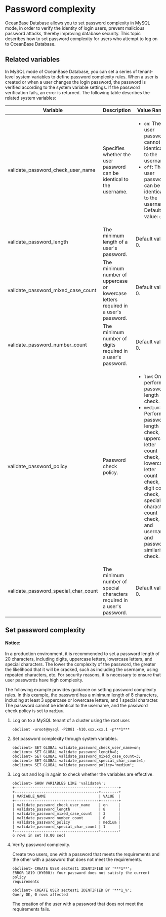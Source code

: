 # Password complexity

OceanBase Database allows you to set password complexity in MySQL mode, in order to verify the identity of login users, prevent malicious password attacks, thereby improving database security. This topic describes how to set password complexity for users who attempt to log on to OceanBase Database. 

## Related variables

In MySQL mode of OceanBase Database, you can set a series of tenant-level system variables to define password complexity rules. When a user is created or when a user changes the login password, the password is verified according to the system variable settings. If the password verification fails, an error is returned. The following table describes the related system variables:

| Variable | Description | Value Range |
|------------|---------|--------------|
| validate_password_check_user_name | Specifies whether the user password can be identical to the username.  | <ul><li>`on`: The user password cannot be identical to the username. </li><li>`off`: The user password can be identical to the username. Default value: `off`. </li></ul> |
| validate_password_length | The minimum length of a user's password.  | Default value: 0.  |
| validate_password_mixed_case_count | The minimum number of uppercase or lowercase letters required in a user's password.  | Default value: 0.  |
| validate_password_number_count | The minimum number of digits required in a user's password.  | Default value: 0.  |
| validate_password_policy | Password check policy.  | <ul><li>`low`: Only performs password length check. </li><li>`medium`: Performs password length check, uppercase letter count check, lowercase letter count check, digit count check, special character count check, and username and password similarity check.  |
| validate_password_special_char_count | The minimum number of special characters required in a user's password.  | Default value: 0.  |

## Set password complexity

  <main id="notice" type='notice'>
    <h4>Notice:</h4>
    <p>In a production environment, it is recommended to set a password length of 20 characters, including digits, uppercase letters, lowercase letters, and special characters. The lower the complexity of the password, the greater the likelihood that it will be cracked, such as including the username, using repeated characters, etc. For security reasons, it is necessary to ensure that user passwords have high complexity. 
    </li></p>
  </main>

The following example provides guidance on setting password complexity rules. In this example, the password has a minimum length of 8 characters, including at least 3 uppercase or lowercase letters, and 1 special character. The password cannot be identical to the username, and the password check policy is set to  `medium`. 

1. Log on to a MySQL tenant of a cluster using the root user. 

   ```shell
   obclient -uroot@mysql -P2881 -h10.xxx.xxx.1 -p***1***
   ```

2. Set password complexity through system variables. 

   ```shell
   obclient> SET GLOBAL validate_password_check_user_name=on;
   obclient> SET GLOBAL validate_password_length=8;
   obclient> SET GLOBAL validate_password_mixed_case_count=3;
   obclient> SET GLOBAL validate_password_special_char_count=1;
   obclient> SET GLOBAL validate_password_policy='medium';
   ```

3. Log out and log in again to check whether the variables are effective. 

   ```shell
   obclient> SHOW VARIABLES LIKE 'validate%';
   +--------------------------------------+--------+
   +--------------------------------------+--------+
   | VARIABLE_NAME                        | VALUE  |
   +--------------------------------------+--------+
   | validate_password_check_user_name    | on     |
   | validate_password_length             | 8      |
   | validate_password_mixed_case_count   | 3      |
   | validate_password_number_count       | 0      |
   | validate_password_policy             | medium |
   | validate_password_special_char_count | 1      |
   +--------------------------------------+--------+
   6 rows in set (0.00 sec)
   ```

4. Verify password complexity. 

   Create two users, one with a password that meets the requirements and the other with a password that does not meet the requirements. 

   ```shell
   obclient> CREATE USER sectest1 IDENTIFIED BY '***1**';
   ERROR 1819 (HY000): Your password does not satisfy the current policy
   requirements
   
   obclient> CREATE USER sectest1 IDENTIFIED BY '***1_%';
   Query OK, 0 rows affected
   ```

   The creation of the user with a password that does not meet the requirements fails. 
